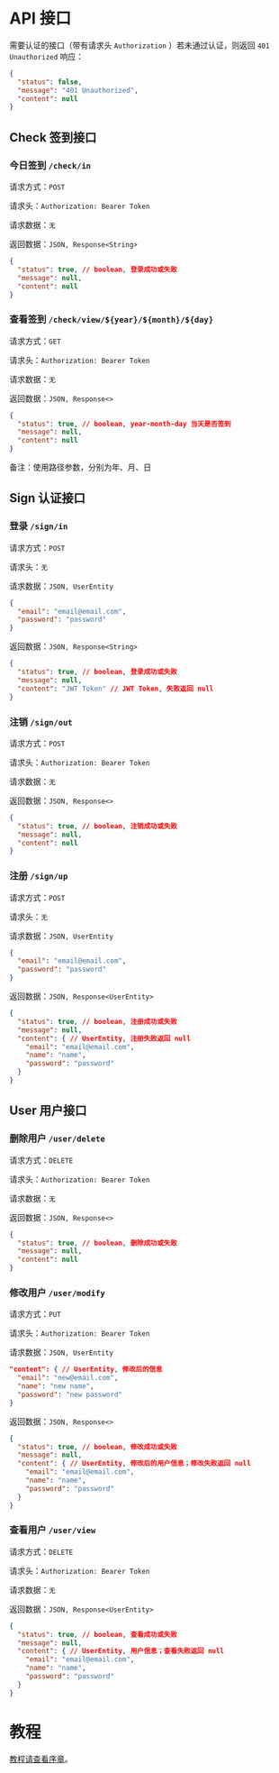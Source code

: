 # API 接口

需要认证的接口（带有请求头 `Authorization` ）若未通过认证，则返回 `401 Unauthorized` 响应：

```json
{
  "status": false,
  "message": "401 Unauthorized",
  "content": null
}
```

## Check 签到接口

### 今日签到 `/check/in`

请求方式：`POST`

请求头：`Authorization: Bearer Token`

请求数据：`无`

返回数据：`JSON, Response<String>`

```json
{
  "status": true, // boolean, 登录成功或失败
  "message": null,
  "content": null
}
```

### 查看签到 `/check/view/${year}/${month}/${day}`

请求方式：`GET`

请求头：`Authorization: Bearer Token`

请求数据：`无`

返回数据：`JSON, Response<>`

```json
{
  "status": true, // boolean, year-month-day 当天是否签到
  "message": null,
  "content": null
}
```

备注：使用路径参数，分别为年、月、日

## Sign 认证接口

### 登录 `/sign/in`

请求方式：`POST`

请求头：`无`

请求数据：`JSON, UserEntity`

```json
{
  "email": "email@email.com",
  "password": "password"
}
```

返回数据：`JSON, Response<String>`

```json
{
  "status": true, // boolean, 登录成功或失败
  "message": null,
  "content": "JWT Token" // JWT Token, 失败返回 null
}
```

### 注销 `/sign/out`

请求方式：`POST`

请求头：`Authorization: Bearer Token`

请求数据：`无`

返回数据：`JSON, Response<>`

```json
{
  "status": true, // boolean, 注销成功或失败
  "message": null,
  "content": null
}
```

### 注册 `/sign/up`

请求方式：`POST`

请求头：`无`

请求数据：`JSON, UserEntity`

```json
{
  "email": "email@email.com",
  "password": "password"
}
```

返回数据：`JSON, Response<UserEntity>`

```json
{
  "status": true, // boolean, 注册成功或失败
  "message": null,
  "content": { // UserEntity, 注册失败返回 null
    "email": "email@email.com",
    "name": "name",
    "password": "password"
  }
}
```

## User 用户接口

### 删除用户 `/user/delete`

请求方式：`DELETE`

请求头：`Authorization: Bearer Token`

请求数据：`无`

返回数据：`JSON, Response<>`

```json
{
  "status": true, // boolean, 删除成功或失败
  "message": null,
  "content": null
}
```

### 修改用户 `/user/modify`

请求方式：`PUT`

请求头：`Authorization: Bearer Token`

请求数据：`JSON, UserEntity`

```json
"content": { // UserEntity, 修改后的信息
  "email": "new@email.com",
  "name": "new name",
  "password": "new password"
}
```

返回数据：`JSON, Response<>`

```json
{
  "status": true, // boolean, 修改成功或失败
  "message": null,
  "content": { // UserEntity, 修改后的用户信息；修改失败返回 null
    "email": "email@email.com",
    "name": "name",
    "password": "password"
  }
}
```

### 查看用户 `/user/view`

请求方式：`DELETE`

请求头：`Authorization: Bearer Token`

请求数据：`无`

返回数据：`JSON, Response<UserEntity>`

```json
{
  "status": true, // boolean, 查看成功或失败
  "message": null,
  "content": { // UserEntity, 用户信息；查看失败返回 null
    "email": "email@email.com",
    "name": "name",
    "password": "password"
  }
}
```

# 教程

[教程请查看序章](0-序章.md)。
